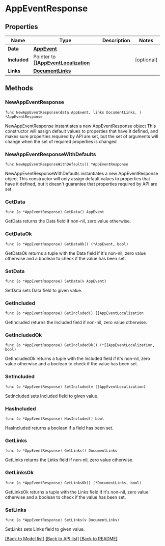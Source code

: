 # AppEventResponse

## Properties

Name | Type | Description | Notes
------------ | ------------- | ------------- | -------------
**Data** | [**AppEvent**](AppEvent.md) |  | 
**Included** | Pointer to [**[]AppEventLocalization**](AppEventLocalization.md) |  | [optional] 
**Links** | [**DocumentLinks**](DocumentLinks.md) |  | 

## Methods

### NewAppEventResponse

`func NewAppEventResponse(data AppEvent, links DocumentLinks, ) *AppEventResponse`

NewAppEventResponse instantiates a new AppEventResponse object
This constructor will assign default values to properties that have it defined,
and makes sure properties required by API are set, but the set of arguments
will change when the set of required properties is changed

### NewAppEventResponseWithDefaults

`func NewAppEventResponseWithDefaults() *AppEventResponse`

NewAppEventResponseWithDefaults instantiates a new AppEventResponse object
This constructor will only assign default values to properties that have it defined,
but it doesn't guarantee that properties required by API are set

### GetData

`func (o *AppEventResponse) GetData() AppEvent`

GetData returns the Data field if non-nil, zero value otherwise.

### GetDataOk

`func (o *AppEventResponse) GetDataOk() (*AppEvent, bool)`

GetDataOk returns a tuple with the Data field if it's non-nil, zero value otherwise
and a boolean to check if the value has been set.

### SetData

`func (o *AppEventResponse) SetData(v AppEvent)`

SetData sets Data field to given value.


### GetIncluded

`func (o *AppEventResponse) GetIncluded() []AppEventLocalization`

GetIncluded returns the Included field if non-nil, zero value otherwise.

### GetIncludedOk

`func (o *AppEventResponse) GetIncludedOk() (*[]AppEventLocalization, bool)`

GetIncludedOk returns a tuple with the Included field if it's non-nil, zero value otherwise
and a boolean to check if the value has been set.

### SetIncluded

`func (o *AppEventResponse) SetIncluded(v []AppEventLocalization)`

SetIncluded sets Included field to given value.

### HasIncluded

`func (o *AppEventResponse) HasIncluded() bool`

HasIncluded returns a boolean if a field has been set.

### GetLinks

`func (o *AppEventResponse) GetLinks() DocumentLinks`

GetLinks returns the Links field if non-nil, zero value otherwise.

### GetLinksOk

`func (o *AppEventResponse) GetLinksOk() (*DocumentLinks, bool)`

GetLinksOk returns a tuple with the Links field if it's non-nil, zero value otherwise
and a boolean to check if the value has been set.

### SetLinks

`func (o *AppEventResponse) SetLinks(v DocumentLinks)`

SetLinks sets Links field to given value.



[[Back to Model list]](../README.md#documentation-for-models) [[Back to API list]](../README.md#documentation-for-api-endpoints) [[Back to README]](../README.md)


